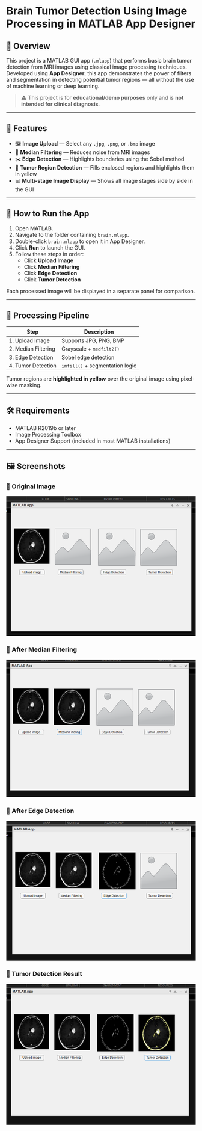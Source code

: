 # Brain Tumor Detection Using Image Processing in MATLAB App Designer

## 📌 Overview

This project is a MATLAB GUI app (`.mlapp`) that performs basic brain tumor detection from MRI images using classical image processing techniques. Developed using **App Designer**, this app demonstrates the power of filters and segmentation in detecting potential tumor regions — all without the use of machine learning or deep learning.

> ⚠️ This project is for **educational/demo purposes** only and is **not intended for clinical diagnosis**.

---

## 🎯 Features

- 🖼️ **Image Upload** — Select any `.jpg`, `.png`, or `.bmp` image
- 🧹 **Median Filtering** — Reduces noise from MRI images
- ✂️ **Edge Detection** — Highlights boundaries using the Sobel method
- 🎯 **Tumor Region Detection** — Fills enclosed regions and highlights them in yellow
- 📊 **Multi-stage Image Display** — Shows all image stages side by side in the GUI

---

## 🚀 How to Run the App

1. Open MATLAB.
2. Navigate to the folder containing `brain.mlapp`.
3. Double-click `brain.mlapp` to open it in App Designer.
4. Click **Run** to launch the GUI.
5. Follow these steps in order:
   - Click **Upload Image**
   - Click **Median Filtering**
   - Click **Edge Detection**
   - Click **Tumor Detection**

Each processed image will be displayed in a separate panel for comparison.

---

## 🧠 Processing Pipeline

| Step | Description |
|------|-------------|
| 1. Upload Image | Supports JPG, PNG, BMP |
| 2. Median Filtering | Grayscale + `medfilt2()` |
| 3. Edge Detection | Sobel edge detection |
| 4. Tumor Detection | `imfill()` + segmentation logic |

Tumor regions are **highlighted in yellow** over the original image using pixel-wise masking.

---

## 🛠️ Requirements

- MATLAB R2019b or later
- Image Processing Toolbox
- App Designer Support (included in most MATLAB installations)

---

## 🖼️ Screenshots

### 🔹 Original Image
![Original](image1.png)

### 🔹 After Median Filtering
![Median Filter](image2.png)

### 🔹 After Edge Detection
![Edge Detection](image3.png)

### 🔹 Tumor Detection Result
![Tumor Detection](image4.png)




